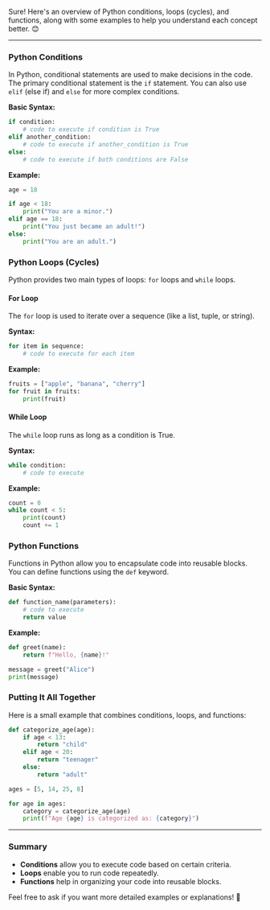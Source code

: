 Sure! Here's an overview of Python conditions, loops (cycles), and functions, along with some examples to help you understand each concept better. 😊

---

### Python Conditions

In Python, conditional statements are used to make decisions in the code. The primary conditional statement is the `if` statement. You can also use `elif` (else if) and `else` for more complex conditions.

**Basic Syntax:**

```python
if condition:
    # code to execute if condition is True
elif another_condition:
    # code to execute if another_condition is True
else:
    # code to execute if both conditions are False
```

**Example:**

```python
age = 18

if age < 18:
    print("You are a minor.")
elif age == 18:
    print("You just became an adult!")
else:
    print("You are an adult.")
```

### Python Loops (Cycles)

Python provides two main types of loops: `for` loops and `while` loops.

#### For Loop

The `for` loop is used to iterate over a sequence (like a list, tuple, or string).

**Syntax:**

```python
for item in sequence:
    # code to execute for each item
```

**Example:**

```python
fruits = ["apple", "banana", "cherry"]
for fruit in fruits:
    print(fruit)
```

#### While Loop

The `while` loop runs as long as a condition is True.

**Syntax:**

```python
while condition:
    # code to execute
```

**Example:**

```python
count = 0
while count < 5:
    print(count)
    count += 1
```

### Python Functions

Functions in Python allow you to encapsulate code into reusable blocks. You can define functions using the `def` keyword.

**Basic Syntax:**

```python
def function_name(parameters):
    # code to execute
    return value
```

**Example:**

```python
def greet(name):
    return f"Hello, {name}!"

message = greet("Alice")
print(message)
```

### Putting It All Together

Here is a small example that combines conditions, loops, and functions:

```python
def categorize_age(age):
    if age < 13:
        return "child"
    elif age < 20:
        return "teenager"
    else:
        return "adult"

ages = [5, 14, 25, 8]

for age in ages:
    category = categorize_age(age)
    print(f"Age {age} is categorized as: {category}")
```

---

### Summary

- **Conditions** allow you to execute code based on certain criteria.
- **Loops** enable you to run code repeatedly.
- **Functions** help in organizing your code into reusable blocks.

Feel free to ask if you want more detailed examples or explanations! 🎉
